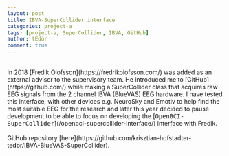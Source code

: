 ```yaml
---
layout: post
title: IBVA-SuperCollider interface
categories: project-a
tags: [project-a, SuperCollider, IBVA, GitHub]
author: tEdör
comment: true
---
```


<!--
make a video demo;
-->

<br>
In 2018 [Fredik Olofsson](https://fredrikolofsson.com/) was added as an external advisor to the supervisory team. He introduced me to [GitHub](https://github.com/) while making a SuperCollider class that acquires raw EEG signals from the 2 channel IBVA (BlueVAS) EEG hardware. I have tested this interface, with other devices e.g. NeuroSky and Emotiv to help find the most suitable EEG for the research and later this year decided to pause development to be able to focus on developing the [<kbd>OpenBCI-SuperCollider</kbd>](/openbci-supercollider-interface/) interface with Fredik.
<br>
<br>
GitHub repository [here](https://github.com/krisztian-hofstadter-tedor/IBVA-BlueVAS-SuperCollider).
